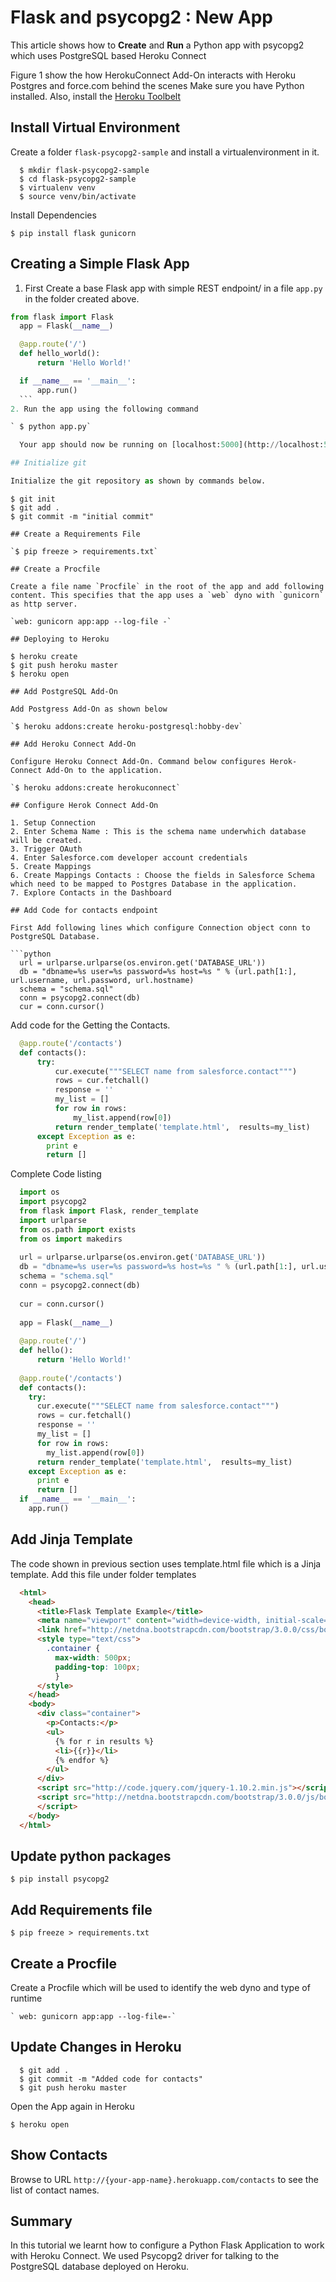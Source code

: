 # Flask and psycopg2 : New App

This article shows how to **Create** and **Run** a Python app with psycopg2 which uses PostgreSQL based Heroku Connect

Figure 1 show the  how HerokuConnect Add-On interacts with Heroku Postgres and force.com behind the scenes
Make sure you have Python installed.  Also, install the [Heroku Toolbelt](https://toolbelt.heroku.com/)

## Install Virtual Environment

Create a folder `flask-psycopg2-sample` and install a virtualenvironment in it.

  ```
    $ mkdir flask-psycopg2-sample
    $ cd flask-psycopg2-sample
    $ virtualenv venv
    $ source venv/bin/activate
  ```

Install Dependencies

  `$ pip install flask gunicorn`
  
## Creating a Simple Flask App

1. First Create a base Flask app with simple REST endpoint/ in a file `app.py` in the folder created above.
  
  ```python
  from flask import Flask
	app = Flask(__name__)

	@app.route('/')
	def hello_world():
	    return 'Hello World!'

	if __name__ == '__main__':
	    app.run()
	```
2. Run the app using the following command
 
  ` $ python app.py`

    Your app should now be running on [localhost:5000](http://localhost:5000)

## Initialize git

Initialize the git repository as shown by commands below.

  ```
    $ git init
    $ git add .
    $ git commit -m "initial commit"
  ```
## Create a Requirements File

  `$ pip freeze > requirements.txt`
  
## Create a Procfile

Create a file name `Procfile` in the root of the app and add following content. This specifies that the app uses a `web` dyno with `gunicorn` as http server.

  `web: gunicorn app:app --log-file -`
  
## Deploying to Heroku

  ```
    $ heroku create
    $ git push heroku master
    $ heroku open
  ```
## Add PostgreSQL Add-On

Add Postgress Add-On as shown below

  `$ heroku addons:create heroku-postgresql:hobby-dev`

## Add Heroku Connect Add-On

Configure Heroku Connect Add-On. Command below configures Herok-Connect Add-On to the application.

  `$ heroku addons:create herokuconnect`

## Configure Herok Connect Add-On

1. Setup Connection
2. Enter Schema Name : This is the schema name underwhich database will be created.
3. Trigger OAuth 
4. Enter Salesforce.com developer account credentials
5. Create Mappings
6. Create Mappings Contacts : Choose the fields in Salesforce Schema which need to be mapped to Postgres Database in the application.
7. Explore Contacts in the Dashboard

## Add Code for contacts endpoint 

  First Add following lines which configure Connection object conn to PostgreSQL Database.
  
  ```python
    url = urlparse.urlparse(os.environ.get('DATABASE_URL'))
    db = "dbname=%s user=%s password=%s host=%s " % (url.path[1:], url.username, url.password, url.hostname)
    schema = "schema.sql"
    conn = psycopg2.connect(db)
    cur = conn.cursor()
  ```
  
  Add code for the Getting the Contacts.
  
  ```python
    @app.route('/contacts')
    def contacts():
        try:
      		cur.execute("""SELECT name from salesforce.contact""")
      		rows = cur.fetchall()
      		response = ''
      		my_list = []
      		for row in rows:
      		    my_list.append(row[0])
      		return render_template('template.html',  results=my_list)
      	except Exception as e:
      	  print e
      	  return []
```
Complete Code listing

  ```python
    import os
    import psycopg2
    from flask import Flask, render_template
    import urlparse
    from os.path import exists
    from os import makedirs
    
    url = urlparse.urlparse(os.environ.get('DATABASE_URL'))
    db = "dbname=%s user=%s password=%s host=%s " % (url.path[1:], url.username, url.password, url.hostname)
    schema = "schema.sql"
    conn = psycopg2.connect(db)
    
    cur = conn.cursor()
    
    app = Flask(__name__)
    
    @app.route('/')
    def hello():
        return 'Hello World!'
    
    @app.route('/contacts')
    def contacts():
      try:
        cur.execute("""SELECT name from salesforce.contact""")
        rows = cur.fetchall()
        response = ''
        my_list = []
        for row in rows:
          my_list.append(row[0])
        return render_template('template.html',  results=my_list)
      except Exception as e:
        print e
        return []
    if __name__ == '__main__':
      app.run()
  ```
  
## Add Jinja Template 

  The code shown in previous section uses template.html file which is a Jinja template. Add this file under folder templates
  
  ```html
    <html>
      <head>
        <title>Flask Template Example</title>
        <meta name="viewport" content="width=device-width, initial-scale=1.0">
        <link href="http://netdna.bootstrapcdn.com/bootstrap/3.0.0/css/bootstrap.min.css" rel="stylesheet" media="screen">
        <style type="text/css">
          .container {
            max-width: 500px;
            padding-top: 100px;
            }
        </style>
      </head>
      <body>
        <div class="container">
          <p>Contacts:</p>
          <ul>
            {% for r in results %}
            <li>{{r}}</li>
            {% endfor %}
          </ul>
        </div>
        <script src="http://code.jquery.com/jquery-1.10.2.min.js"></script>
        <script src="http://netdna.bootstrapcdn.com/bootstrap/3.0.0/js/bootstrap.min.js">
        </script>
      </body>
    </html>
```

## Update python packages

  `$ pip install psycopg2`
  
## Add Requirements file

  `$ pip freeze > requirements.txt`
  
## Create a Procfile

  Create a Procfile which will be used to identify the web dyno and type of runtime
  
	` web: gunicorn app:app --log-file=-`

## Update Changes in Heroku

  ```
    $ git add .
    $ git commit -m "Added code for contacts"
    $ git push heroku master
  ```
  
  Open the App again in Heroku
  
  `$ heroku open`
  
## Show Contacts

  Browse to URL `http://{your-app-name}.herokuapp.com/contacts` to see the list of contact names.
  
## Summary

  In this tutorial we learnt how to configure a Python Flask Application to work with Heroku Connect. We used Psycopg2 driver for talking to the PostgreSQL database deployed on Heroku.

  

  
  

